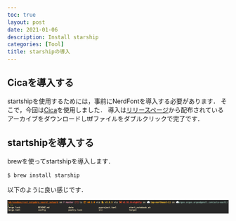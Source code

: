 ```yaml
---
toc: true
layout: post
date: 2021-01-06
description: Install starship
categories: [Tool]
title: starshipの導入
---
```


## Cicaを導入する
startshipを使用するためには，事前にNerdFontを導入する必要があります．
そこで，今回は[Cica](https://github.com/miiton/Cica)を使用しました．
導入は[リリースページ](https://github.com/miiton/Cica/releases/latest)から配布されているアーカイブをダウンロードしttfファイルをダブルクリックで完了です．


## startshipを導入する
brewを使ってstartshipを導入します．

```bash
$ brew install starship
```

以下のように良い感じです．

![](/assets/img/2021-01-06-install-starship/media/sc.png)
